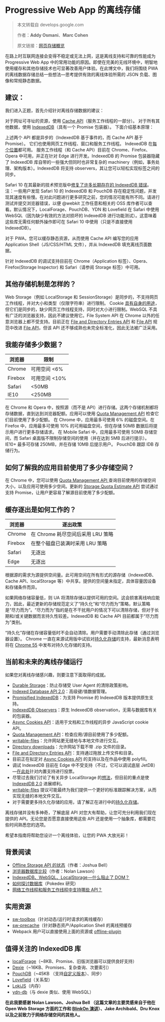 # Progressive Web App 的离线存储

> 本文转载自 develops.google.com
>
> 作者：**Addy Osmani**、**Marc Cohen**
>
> 原文链接：[网页存储概览](https://developers.google.cn/web/fundamentals/instant-and-offline/web-storage/offline-for-pwa)

在路上时互联网连接会变得不稳定或无法上网，这是离线支持和可靠的性能成为 Progressive Web App 中的常用功能的原因。即使在完美的无线环境中，明智地使用缓存和其他存储技术也可显著改善用户体验。在此博文中，我们将围绕 PWA  的离线数据存储总结一些想法—思考提供有效的离线体验所需的 JSON 负载、图像和常规静态数据。

## 建议：

我们进入正题，首先介绍针对离线存储数据的建议：

对于网址可寻址的资源，使用 [Cache API](https://developer.mozilla.org/en-US/docs/Web/API/Cache)（服务工作线程的一部分）。
对于所有其他数据，使用 [IndexedDB](https://developer.mozilla.org/en-US/docs/Web/API/IndexedDB_API)（具有一个 Promise 包装器）。
下面介绍基本原理：

上述两个 API 都是异步的（IndexedDB 基于事件的，而 Cache API 基于 Promise）。 它们也使用网页工作线程、窗口和服务工作线程。 IndexedDB 在[每个位置](http://caniuse.com/#feat=indexeddb)都可用。 服务工作线程（和 Cache API）目前在 Chrome、Firefox、Opera 中可用，并正在针对 Edge 进行开发。IndexedDB 的 Promise 包装器隐藏了 IndexedDB 库自带的一些强大但同时也非常复杂的 machinery（例如，事务处理、架构版本）。IndexedDB 将支持 observers，其让您可以轻松实现标签之间的同步。

Safari 10 在其最新的技术预览版中[修复了许多长期存在的 IndexedDB 错误](https://gist.github.com/nolanlawson/08eb857c6b17a30c1b26)。注：一些用户发现 Safari 10 的 IndexedDB 和 PouchDB 存在稳定性问题，并发现其速度有些慢。在对此问题进行更多研究之前，您的情况可能有所不同。请进行测试并提交浏览器错误，以便 @webkit 工作任意和相关的 OSS 库作者可以查看。默认情况下，LocalForage、PouchDB、YDN 和 Lovefield 在 Safari 中使用 WebSQL（因为缺少有效的方法对损坏的 IndexedDB 进行功能测试）。这意味着这些库无需任何额外操作即可在 Safari 10 中使用（只是不直接使用 IndexedDB）。

对于 PWA，您可以缓存静态资源，从而使用 Cache API 编写您的应用 Application Shell（JS/CSS/HTML 文件），并从 IndexedDB 填充离线页面数据。

针对 IndexedDB 的调试支持目前在 Chrome（Application 标签）、Opera、Firefox(Storage Inspector) 和 Safari（请参阅 Storage 标签）中可用。

## 其他存储机制是怎样的？

Web Storage（例如 LocalStorage 和 SessionStorage）是同步的，不支持网页工作线程，并对大小和类型（仅限字符串）进行限制。 Cookie [具有自身的用途](https://developer.mozilla.org/en-US/docs/Web/HTTP/Cookies)，但它们是同步的，缺少网页工作线程支持，同时对大小进行限制。WebSQL 不具有广泛的浏览器支持，因此不建议使用它。File System API 在 Chrome 以外的任意浏览器上都不受支持。目前正在 [File and Directory Entries API](https://wicg.github.io/entries-api/) 和 [File API](https://w3c.github.io/FileAPI/) 规范中改进 [File API](https://developer.mozilla.org/en-US/docs/Web/API/File)，但该 API 还不够成熟也未完全标准化，因此无法被广泛采用。

## 我能存储多少数据？

|浏览器 |限制|
| ----- | --- |
|Chrome  |可用空间 <6%|
|Firebox |可用空间 <10%|
|Safari  |<50MB|
|IE10    |<250MB|

在 Chrome 和 Opera 中，按照源（而不是 API）进行存储。这两个存储机制都将存储数据，直到达到浏览器配额。应用可以使用 [Quota Management API](https://developer.mozilla.org/en-US/docs/Web/API/StorageQuota) 检查它们目前使用了多少配额。 在 Chrome 中，应用最多可使用 6% 的磁盘空间。在 Firefox 中，应用最多可使用 10% 的可用磁盘空间，但在存储 50MB 数据后将提示用户进行更多存储请求。 在 Mobile Safari 中，应用最多可使用 50MB 存储空间，而 Safari 桌面版不限制存储空间的使用（并在达到 5MB 后进行提示）。IE10+ 最多可存储 250MB，并在存储 10MB 后提示用户。 PouchDB 跟踪 IDB 存储行为。

## 如何了解我的应用目前使用了多少存储空间？

在 Chrome 中，您可以使用 [Quota Management API ](https://www.w3.org/TR/quota-api/)查询目前使用的存储空间大小，以及应用可使用多少空间。更新的 [Storage Quota Estimate API](https://www.chromestatus.com/features/5630353511284736) 尝试通过支持 Promise，让用户更容易了解源目前使用了多少配额。

## 缓存逐出是如何工作的？

|浏览器 |逐出政策|
| ----- | ------ |
|Chrome  |在 Chrome 耗尽空间后采用 LRU 策略|
|Firebox |在整个磁盘已装满时采用 LRU 策略|
|Safari  |无逐出|
|Edge    |无逐出|

根据源的需求为源提供空间量。此可用空间在所有形式的源存储（IndexedDB、Cache API、localStorage 等）中共享。提供的空间量未指定，具体容量因设备和存储条件而异。

如果网络存储容量低，则 UA 将清除存储以提供可用的空间。这会损害离线响应能力，因此，最近更新的存储规范定义了“持久化”和“尽力而为”策略，默认策略是“尽力而为”。“尽力而为”指的是在不干扰用户的情况下可以清除存储，但对于长期和/或关键数据而言持久性较差。IndexedDB 和 Cache API 目前都属于“尽力而为”类别。

“持久化”存储在存储容量低时不会自动清除。用户需要手动清除此存储（通过浏览器设置）。 Chrome 一直在来源试用版中试验对[持久化存储](https://developers.google.cn/web/updates/2016/06/persistent-storage)的支持，最新消息表明将在 [Chrome 55](https://groups.google.com/a/chromium.org/d/msg/blink-dev/5Sihi1iAXYc/wnvNDFIPAQAJ) 中发布对持久化存储的支持。

## 当前和未来的离线存储运行

如果您对离线存储感兴趣，则要注意下面取得的成就。

- [Durable Storage](https://storage.spec.whatwg.org/)：防止存储受 User Agent 的清除政策影响。
- [Indexed Database API 2.0](https://w3c.github.io/IndexedDB/)：高级键/值数据管理。
- [Promisified IndexedDB](https://github.com/inexorabletash/indexeddb-promises)：为支持 Promise 的 IndexedDB 版本提供原生支持。
- [IndexedDB Observers](https://github.com/WICG/indexed-db-observers)：原生 IndexedDB observation，无需与数据库有关的包装器。
- [Async Cookies API](https://github.com/bsittler/async-cookies-api)：适用于文档和工作线程的异步 JavaScript cookie API。
- [Quota Management API](https://www.w3.org/TR/quota-api/)：检查应用/源目前使用了多少配额。
- [writable-files](https://github.com/WICG/writable-files)：允许网站更无缝地与本地文件进行交互。
- [Directory downloads](https://github.com/drufball/directory-download)：允许网站下载不带 .zip 文件的目录。
- [File and Directory Entries API](https://wicg.github.io/entries-api/)：支持通过拖放上传文件和目录。
- 目前正在拟定对 [Async Cookies API](https://github.com/WICG/async-cookies-api) 的支持以及在作品中使用 polyfill。
- 调试 IndexedDB 目前在 Edge 中不受支持（不过，它可以调试底层 JetDB） —[在此处](https://wpdev.uservoice.com/forums/257854-microsoft-edge-developer/suggestions/6517763-indexeddb-explorer-in-dev-tools)针对内置支持进行投票。
- 尽管过去我们讨论了有关异步 LocalStorage 的[想法](https://github.com/slightlyoff/async-local-storage)，但目前的重点是使 [IndexedDB 2.0](https://w3c.github.io/IndexedDB/) 进展顺利。
- [writable-files](https://github.com/WICG/writable-files) 提议可能最终为我们提供一个更好的标准跟踪解决方案，从而实现无缝的本地文件交互。
- 对于需要更多持久化存储的应用，请了解正在进行中的[持久化存储](https://storage.spec.whatwg.org/)。

离线存储并没有多神奇，了解底层 API 对您大有帮助，让您可充分利用我们现在提供的 API。无论您是否愿意直接使用这些 API 还是使用一个抽象库，都需要花些时间熟悉您的选项。

希望本指南将帮助您设计一个离线体验，让您的 PWA 大放光彩！

## 背景阅读

- [Offline Storage API 的状态](https://docs.google.com/presentation/d/11CJnf77N45qPFAhASwnfRNeEMJfR-E_x05v1Z6Rh5HA/edit)（作者：Joshua Bell）
- [浏览器数据库比较](http://nolanlawson.github.io/database-comparison/)（作者：Nolan Lawson）
- [IndexedDB、WebSQL、LocalStorage —什么阻止了 DOM？](https://nolanlawson.com/2015/09/29/indexeddb-websql-localstorage-what-blocks-the-dom/)
- [如何探讨数据库](https://nolanlawson.com/2016/02/08/how-to-think-about-databases/)（Pokedex 研究）
- [网络工作线程和服务工作线程中支持哪些 API？](https://nolanlawson.github.io/html5workertest/)

## 实用资源

- [sw-toolbox](https://github.com/GoogleChrome/sw-toolbox)（针对动态/运行时请求的离线缓存）
- [sw-precache](https://github.com/GoogleChrome/sw-precache)（针对静态资产/Application Shell 的离线预缓存
- Webpack 用户可以直接使用上面的资源或 [offline-plugin](https://github.com/NekR/offline-plugin)

## 值得关注的 IndexedDB 库

- [localForage](https://github.com/localForage/localForage)（~8KB、Promise、旧版浏览器可以提供良好支持）
- [Dexie](http://dexie.org/)（~16KB、Promises、复杂查询、次要索引）
- [PouchDB](https://pouchdb.com/)（~45KB （支持[自定义版本](https://pouchdb.com/2016/06/06/introducing-pouchdb-custom-builds.html)）、同步）
- [Lovefield](https://github.com/google/lovefield)（关系型）
- [LokiJS](http://lokijs.org/#/)（内存）
- [ydn-db](https://github.com/yathit/ydn-db)（与 dexie 类似、使用 WebSQL）

**在此我要感谢 Nolan Lawson、Joshua Bell （这篇文章的主要灵感来自于他在 Open Web Storage 方面的工作和 [BlinkOn 演讲](https://docs.google.com/presentation/d/11CJnf77N45qPFAhASwnfRNeEMJfR-E_x05v1Z6Rh5HA/edit)）、Jake Archibald、Dru Knox 以及之前致力于网络存储空间的其他人。**
